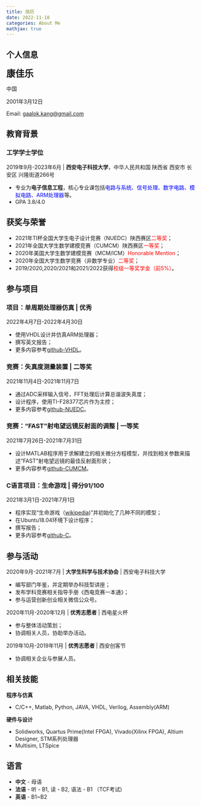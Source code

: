 ```yaml
---
title: 简历
date: 2022-11-18
categories: About Me
mathjax: true
---
```


## 个人信息

<font size="5"><b>康佳乐</b></font>

中国

2001年3月12日

Email: <a href="mailto:kanngjle@gmail.com">gaalok.kang@gmail.com</a>

## 教育背景

### 工学学士学位
2019年9月-2023年6月 | **西安电子科技大学**，中华人民共和国 陕西省 西安市 长安区 兴隆街道266号

- 专业为**电子信息工程**，核心专业课包括<span style="color:blue;">电路与系统、信号处理、数字电路、模拟电路、ARM处理器</span>等。
- GPA 3.8/4.0

## 获奖与荣誉

- 2021年TI杯全国大学生电子设计竞赛（NUEDC）陕西赛区<span style="color:red;">二等奖</span>；
- 2021年全国大学生数学建模竞赛（CUMCM）陕西赛区<span style="color:red;">一等奖</span>；
- 2020年美国大学生数学建模竞赛（MCM/ICM）<span style="color:red;">Honorable Mention</span>；
- 2020年全国大学生数学竞赛（非数学专业）<span style="color:red;">二等奖</span>；
- 2019/2020,2020/2021和2021/2022获得<span style="color:red;">校级一等奖学金（前5%）</span>。

## 参与项目

### 项目：单周期处理器仿真 | 优秀
2022年4月7日-2022年4月30日

- 使用VHDL设计并仿真ARM处理器；
- 撰写英文报告；
- 更多内容参考[github-VHDL](https://github.com/kjle/VHDL-2022-Spring)。

### 竞赛：失真度测量装置 | 二等奖
2021年11月4日-2021年11月7日

- 通过ADC采样输入信号，FFT处理后计算总谐波失真度；
- 设计程序，使用TI-F28377芯片作为主控；
- 更多内容参考[github-NUEDC](https://github.com/kjle/2021-NUEDC-A)。

### 竞赛：“FAST”射电望远镜反射面的调整 | 一等奖
2021年7月26日-2021年7月31日

- 设计MATLAB程序用于求解建立的相关微分方程模型，并找到相关参数来描述“FAST”射电望远镜的最佳反射面形状；
- 更多内容参考[github-CUMCM](https://github.com/kjle/2021-CUMCM-A)。

### C语言项目：生命游戏 | 得分91/100
2021年3月1日-2021年7月1日

- 程序实现“生命游戏（[wikipedia](https://zh.wikipedia.org/wiki/%E5%BA%B7%E5%A8%81%E7%94%9F%E5%91%BD%E6%B8%B8%E6%88%8F))”并初始化了几种不同的模型；
- 在Ubuntu18.04环境下设计程序；
- 撰写报告；
- 更多内容参考[github-C](https://github.com/kjle/Project-C-2021-Spring)。

## 参与活动

2020年9月-2021年7月 | **大学生科学与技术协会** | 西安电子科技大学

- 编写部门年鉴，并定期举办科技型讲座；
- 发布学科竞赛相关指导手册《西电竞赛一本通》；
- 参与运营创新创业相关微信公众号。

2020年11月-2020年12月 | **优秀志愿者** | 西电星火杯

- 参与整体活动策划；
- 协调相关人员，协助举办活动。

2019年10月-2019年11月 | **优秀志愿者** | 西安创客节

- 协调相关企业与参展人员。

## 相关技能

**程序与仿真**

- C/C++, Matlab, Python, JAVA, VHDL, Verilog, Assembly(ARM)

**硬件与设计**

- Solidworks, Quartus Prime(Intel FPGA), Vivado(Xilinx FPGA), Altium Designer, STM系列处理器
- Multisim, LTSpice

## 语言

- **中文** - 母语
- **法语** - 听 - B1, 读 - B2, 语法 - B1 （TCF考试)
- **英语** - B1~B2
